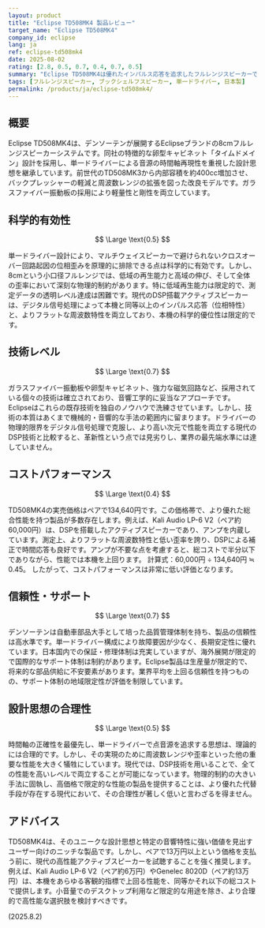 ```yaml
---
layout: product
title: "Eclipse TD508MK4 製品レビュー"
target_name: "Eclipse TD508MK4"
company_id: eclipse
lang: ja
ref: eclipse-td508mk4
date: 2025-08-02
rating: [2.8, 0.5, 0.7, 0.4, 0.7, 0.5]
summary: "Eclipse TD508MK4は優れたインパルス応答を追求したフルレンジスピーカーです。しかし、物理的制約による性能限界と、DSP技術でより高い性能を低コストで実現する現代の競合製品を前に、その価値は限定的です。"
tags: [フルレンジスピーカー, ブックシェルフスピーカー, 単一ドライバー, 日本製]
permalink: /products/ja/eclipse-td508mk4/
---
```


## 概要

Eclipse TD508MK4は、デンソーテンが展開するEclipseブランドの8cmフルレンジスピーカーシステムです。同社の特徴的な卵型キャビネット「タイムドメイン」設計を採用し、単一ドライバーによる音源の時間軸再現性を重視した設計思想を継承しています。前世代のTD508MK3から内部容積を約400cc増加させ、バックプレッシャーの軽減と周波数レンジの拡張を図った改良モデルです。ガラスファイバー振動板の採用により軽量性と剛性を両立しています。

## 科学的有効性

$$ \Large \text{0.5} $$

単一ドライバー設計により、マルチウェイスピーカーで避けられないクロスオーバー回路起因の位相歪みを原理的に排除できる点は科学的に有効です。しかし、8cmという小口径フルレンジでは、低域の再生能力と高域の伸び、そして全体の歪率において深刻な物理的制約があります。特に低域再生能力は限定的で、測定データの透明レベル達成は困難です。現代のDSP搭載アクティブスピーカーは、デジタル信号処理によって本機と同等以上のインパルス応答（位相特性）と、よりフラットな周波数特性を両立しており、本機の科学的優位性は限定的です。

## 技術レベル

$$ \Large \text{0.7} $$

ガラスファイバー振動板や卵型キャビネット、強力な磁気回路など、採用されている個々の技術は確立されており、音響工学的に妥当なアプローチです。Eclipseはこれらの既存技術を独自のノウハウで洗練させています。しかし、技術の本質はあくまで機械的・音響的な手法の範囲内に留まります。ドライバーの物理的限界をデジタル信号処理で克服し、より高い次元で性能を両立する現代のDSP技術と比較すると、革新性という点では見劣りし、業界の最先端水準には達していません。

## コストパフォーマンス

$$ \Large \text{0.4} $$

TD508MK4の実売価格はペアで134,640円です。この価格帯で、より優れた総合性能を持つ製品が多数存在します。例えば、Kali Audio LP-6 V2（ペア約60,000円）は、DSPを搭載したアクティブスピーカーであり、アンプを内蔵しています。測定上、よりフラットな周波数特性と低い歪率を誇り、DSPによる補正で時間応答も良好です。アンプが不要な点を考慮すると、総コストで半分以下でありながら、性能では本機を上回ります。
計算式：60,000円 ÷ 134,640円 ≒ 0.45。
したがって、コストパフォーマンスは非常に低い評価となります。

## 信頼性・サポート

$$ \Large \text{0.7} $$

デンソーテンは自動車部品大手として培った品質管理体制を持ち、製品の信頼性は高水準です。単一ドライバー構成により故障要因が少なく、長期安定性に優れています。日本国内での保証・修理体制は充実していますが、海外展開が限定的で国際的なサポート体制は制約があります。Eclipse製品は生産量が限定的で、将来的な部品供給に不安要素があります。業界平均を上回る信頼性を持つものの、サポート体制の地域限定性が評価を制限しています。

## 設計思想の合理性

$$ \Large \text{0.5} $$

時間軸の正確性を最優先し、単一ドライバーで点音源を追求する思想は、理論的には合理的です。しかし、その実現のために周波数レンジや歪率といった他の重要な性能を大きく犠牲にしています。現代では、DSP技術を用いることで、全ての性能を高いレベルで両立することが可能になっています。物理的制約の大きい手法に固執し、高価格で限定的な性能の製品を提供することは、より優れた代替手段が存在する現代において、その合理性が著しく低いと言わざるを得ません。

## アドバイス

TD508MK4は、そのユニークな設計思想と特定の音響特性に強い価値を見出すユーザー向けのニッチな製品です。しかし、ペアで13万円以上という価格を支払う前に、現代の高性能アクティブスピーカーを試聴することを強く推奨します。例えば、Kali Audio LP-6 V2（ペア約6万円）やGenelec 8020D（ペア約13万円）は、本機をあらゆる客観的指標で上回る性能を、同等かそれ以下の総コストで提供します。小音量でのデスクトップ利用など限定的な用途を除き、より合理的で高性能な選択肢を検討すべきです。

(2025.8.2)
